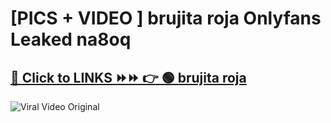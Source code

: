
 # [PICS + VIDEO ] brujita roja Onlyfans Leaked na8oq

## <h2><a href="https://clipsfans.com/brujita_roja&ref=git">🔗 Click to LINKS ⏩⏩ 👉 🟢 brujita roja </a></h2>

<a href="https://clipsfans.com/brujita_roja&ref=git" rel="nofollow" data-target="animated-image.originalLink"><img src="https://i.ibb.co.com/xMMVF88/686577567.gif" alt="Viral Video Original" style="max-width: 100%; display: inline-block;" data-target="animated-image.originalImage"></a>

